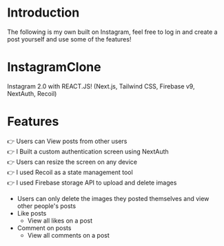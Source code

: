 # Introduction
The following is my own built on Instagram, feel free to log in and create a post yourself and use some of the features!

# InstagramClone

Instagram 2.0 with REACT.JS! (Next.js, Tailwind CSS, Firebase v9, NextAuth, Recoil)

# Features 
👉 Users can View posts from other users  
👉 I Built a custom authentication screen using NextAuth  
👉 Users can resize the screen on any device   
👉 I used Recoil as a state management tool  
👉 I used Firebase storage API to upload and delete images    
* Users can only delete the images they posted themselves and view other people's posts  
* Like posts  
  * View all likes on a post  
* Comment on posts  
  * View all comments on a post
  

